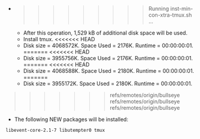 * >>>>>>>>> Running inst-min-con-xtra-tmux.sh ...
  * After this operation, 1,529 kB of additional disk space will be used.
  * Install tmux.
<<<<<<< HEAD
  * Disk size = 4068572K. Space Used = 2176K. Runtime = 00:00:00:01.
=======
<<<<<<< HEAD
  * Disk size = 3955756K. Space Used = 2176K. Runtime = 00:00:00:01.
=======
<<<<<<< HEAD
  * Disk size = 4068588K. Space Used = 2180K. Runtime = 00:00:00:01.
=======
  * Disk size = 3955172K. Space Used = 2180K. Runtime = 00:00:00:01.
>>>>>>> refs/remotes/origin/bullseye
>>>>>>> refs/remotes/origin/bullseye
>>>>>>> refs/remotes/origin/bullseye
  * The following NEW packages will be installed:
  ```bash
libevent-core-2.1-7 libutempter0 tmux
  ```

